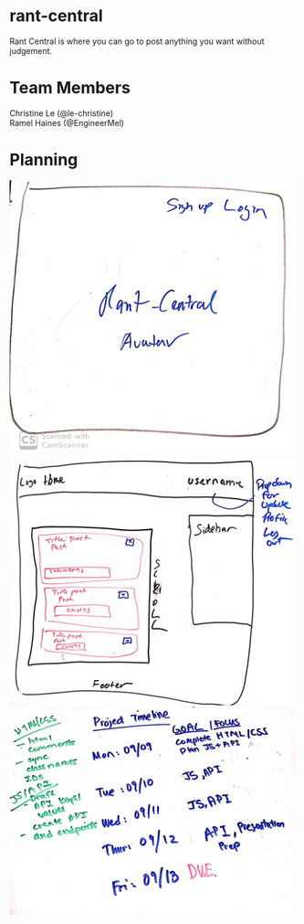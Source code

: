# rant-central
Rant Central is where you can go to post anything you want without judgement.

# Team Members
Christine Le (@le-christine)<br/>
Ramel Haines (@EngineerMel)

# Planning
<html>
  <img src="images/wireframe-rant-central_1.jpg" width=500/>
  <img src="images/wireframe-rant-central_2.png" width=500/>
  <img src="images/wireframe-rant-central_3.png" width=500/>
</html>
